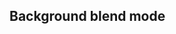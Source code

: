 ## Background blend mode


<!-- <values.backgroundBlendMode> -->
<!-- </values.backgroundBlendMode> -->

<!-- <variants.backgroundBlendMode> -->
<!-- </variants.backgroundBlendMode> -->
